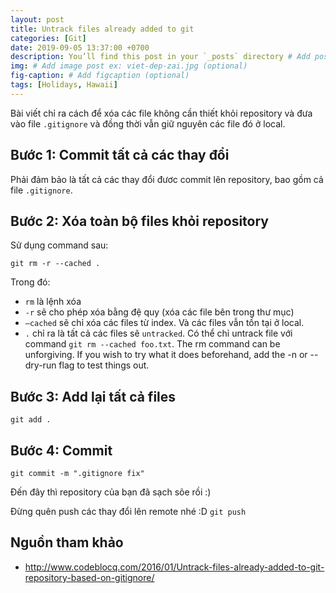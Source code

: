 ```yaml
---
layout: post
title: Untrack files already added to git
categories: [Git]
date: 2019-09-05 13:37:00 +0700
description: You’ll find this post in your `_posts` directory # Add post description (optional)
img: # Add image post ex: viet-dep-zai.jpg (optional)
fig-caption: # Add figcaption (optional)
tags: [Holidays, Hawaii]
---
```


Bài viết chỉ ra cách để xóa các file không cần thiết khỏi repository và đưa vào file `.gitignore` và đồng thời vẫn giữ nguyên các file đó ở local.

## Bước 1: Commit tất cả các thay đổi

Phải đảm bảo là tất cả các thay đổi đươc commit lên repository, bao gồm cả file `.gitignore`.

## Bước 2: Xóa toàn bộ files khỏi repository

Sử dụng command sau:

```
git rm -r --cached .
```

Trong đó:

- `rm` là lệnh xóa
- `-r` sẽ cho phép xóa bằng đệ quy (xóa các file bên trong thư mục)
- `–cached` sẽ chỉ xóa các files từ index. Và các files vẫn tồn tại ở local.
- `.` chỉ ra là tất cả các files sẽ `untracked`. Có thể chỉ untrack file với command `git rm --cached foo.txt`.
The rm command can be unforgiving. If you wish to try what it does beforehand, add the -n or --dry-run flag to test things out.

## Bước 3: Add lại tất cả files
```
git add .
```

## Bước 4: Commit
```
git commit -m ".gitignore fix"
```

Đến đây thì repository của bạn đã sạch sõe rồi :)

Đừng quên push các thay đổi lên remote nhé :D `git push`

## Nguồn tham khảo
- http://www.codeblocq.com/2016/01/Untrack-files-already-added-to-git-repository-based-on-gitignore/
